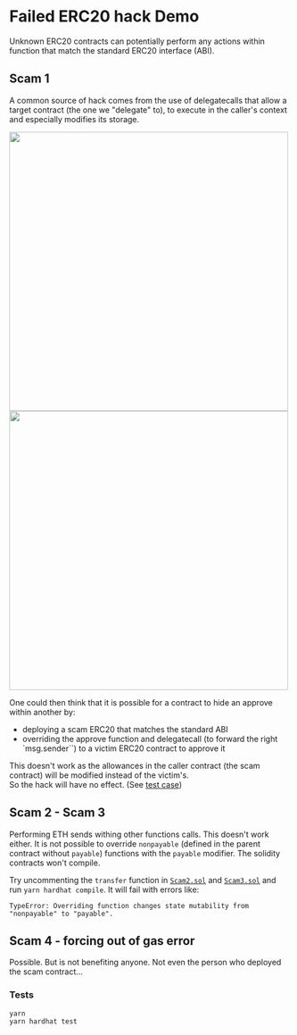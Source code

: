 # Failed ERC20 hack Demo
Unknown ERC20 contracts can potentially perform any actions within function that match the standard ERC20 interface (ABI).

## Scam 1
A common source of hack comes from the use of delegatecalls that allow a target contract (the one we "delegate" to), to
execute in the caller's context and especially modifies its storage.

<img src=https://miro.medium.com/max/1400/1*4OB3IwTF1AkW6zH3tJv8Tw.png width=500 />
<img src=https://miro.medium.com/max/2000/1*907YyYjEuAZCeLT9XiOA7A.png width=500 />

One could then think that it is possible for a contract to hide an approve within another by:
- deploying a scam ERC20 that matches the standard ABI
- overriding the approve function and delegatecall (to forward the right `msg.sender``) to a victim ERC20 contract to approve it

This doesn't work as the allowances in the caller contract (the scam contract) will be modified instead of the victim's.  
So the hack will have no effect. (See [test case](https://github.com/r1oga/demo-failed-erc20-hack/blob/df18ed55e0953f52c2be783e8d311a7d1d9bf3e8/test/scams.js#L44))

## Scam 2 - Scam 3
Performing ETH sends withing other functions calls.
This doesn't work either. It is not possible to override `nonpayable` (defined in the parent contract without `payable`) functions
with the `payable` modifier.
The solidity contracts won't compile.

Try uncommenting the `transfer` function in [`Scam2.sol`](https://github.com/r1oga/demo-failed-erc20-hack/blob/df18ed55e0953f52c2be783e8d311a7d1d9bf3e8/contracts/Scam2.sol#L11) and [`Scam3.sol`](https://github.com/r1oga/demo-failed-erc20-hack/blob/df18ed55e0953f52c2be783e8d311a7d1d9bf3e8/contracts/Scam3.sol#L12) and run `yarn hardhat compile`. It will fail with errors like:
```
TypeError: Overriding function changes state mutability from "nonpayable" to "payable".
```

## Scam 4 - forcing out of gas error
Possible. But is not benefiting anyone. Not even the person who deployed the scam contract...

### Tests

```shell
yarn
yarn hardhat test
```

